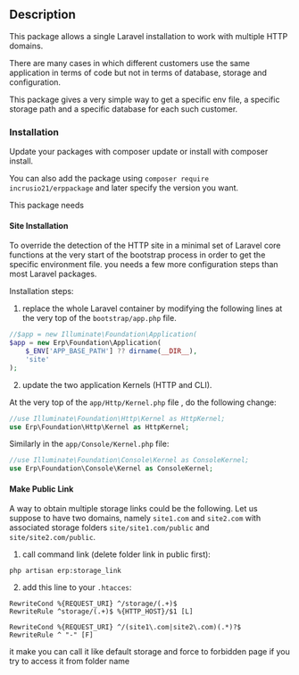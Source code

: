 ## Description
This package allows a single Laravel installation to work with multiple HTTP domains.

There are many cases in which different customers use the same application in terms of code but not in terms of 
database, storage and configuration.

This package gives a very simple way to get a specific env file, a specific storage path and a specific database 
for each such customer.

### Installation
Update your packages with composer update or install with composer install.

You can also add the package using `composer require incrusio21/erppackage` and later 
specify the version you want.

This package needs

#### Site Installation  
To override the detection of the HTTP site in a minimal set of Laravel core functions 
at the very start of the bootstrap process in order to get the specific environment file. you needs a 
few more configuration steps than most Laravel packages. 

Installation steps:
1. replace the whole Laravel container by modifying the following lines
at the very top of the `bootstrap/app.php` file.

```php
//$app = new Illuminate\Foundation\Application(
$app = new Erp\Foundation\Application(
    $_ENV['APP_BASE_PATH'] ?? dirname(__DIR__),
    'site'
);
```

2. update the two application Kernels (HTTP and CLI).

At the very top of the `app/Http/Kernel.php` file , do the following change:

```php
//use Illuminate\Foundation\Http\Kernel as HttpKernel;
use Erp\Foundation\Http\Kernel as HttpKernel;
```
Similarly in the `app/Console/Kernel.php` file:

```php
//use Illuminate\Foundation\Console\Kernel as ConsoleKernel;
use Erp\Foundation\Console\Kernel as ConsoleKernel;
```

#### Make Public Link

A way to obtain multiple storage links could be the following.
Let us suppose to have two domains, namely `site1.com` and `site2.com` with associated storage folders 
`site/site1.com/public` and `site/site2.com/public`.

1. call command link (delete folder link in public first): 

```
php artisan erp:storage_link
```

2. add this line to your `.htacces`: 

```
RewriteCond %{REQUEST_URI} ^/storage/(.+)$
RewriteRule ^storage/(.+)$ %{HTTP_HOST}/$1 [L]

RewriteCond %{REQUEST_URI} ^/(site1\.com|site2\.com)(.*)?$
RewriteRule ^ "-" [F]
```
it make you can call it like default storage and force to forbidden page if you try to access it from folder name
